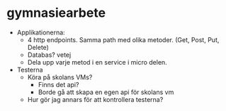 # gymnasiearbete

- Applikationerna:
  - 4 http endpoints. Samma path med olika metoder. (Get, Post, Put, Delete)
  - Databas? vetej
  - Dela upp varje metod i en service i micro delen.
- Testerna
  - Köra på skolans VMs?
    - Finns det api?
    - Borde gå att skapa en egen api för skolans vm
  - Hur gör jag annars för att kontrollera testerna?

